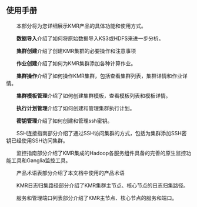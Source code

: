 ## 使用手册

　　本部分将为您详细展示KMR产品的具体功能和使用方式。

　　**数据导入**介绍了如何将原始数据导入KS3或HDFS来进一步分析。

　　**集群创建**介绍了创建KMR集群的必要操作和注意事项
  
　　**作业创建**介绍了如何为KMR集群添加各种计算作业。

　　**集群操作**介绍了如何操作KMR集群，包括查看集群列表，集群详情和作业详情。

　　**集群模板管理**介绍了如何创建集群模板，查看模板列表和模板详情。

　　**执行计划管理**介绍了如何创建和管理集群执行计划。

　　**密钥管理**介绍了如何创建和管理ssh密钥。

　　SSH连接指南部分介绍了通过SSH访问集群的方式，包括为集群添加SSH密钥已经使用SSH访问集群。

　　监控指南部分介绍了KMR集成的Hadoop各服务组件具备的完善的原生监控功能工具和Ganglia监控工具。

　　产品术语表部分介绍了本文档中使用的产品术语

　　KMR日志归集路径部分介绍了KMR集群主节点、核心节点的日志归集路径。

　　服务和管理端口列表部分介绍了KMR主节点、核心节点的服务和端口。
